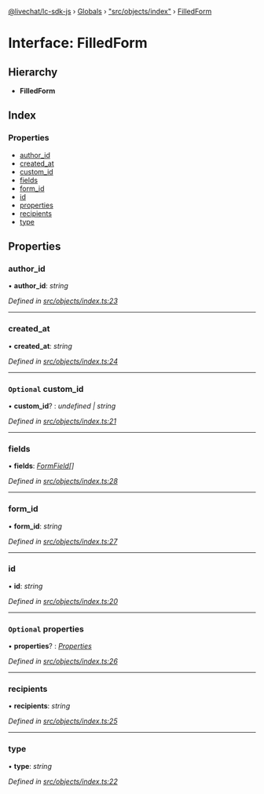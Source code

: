 [@livechat/lc-sdk-js](../README.md) › [Globals](../globals.md) › ["src/objects/index"](../modules/_src_objects_index_.md) › [FilledForm](_src_objects_index_.filledform.md)

# Interface: FilledForm

## Hierarchy

* **FilledForm**

## Index

### Properties

* [author_id](_src_objects_index_.filledform.md#author_id)
* [created_at](_src_objects_index_.filledform.md#created_at)
* [custom_id](_src_objects_index_.filledform.md#optional-custom_id)
* [fields](_src_objects_index_.filledform.md#fields)
* [form_id](_src_objects_index_.filledform.md#form_id)
* [id](_src_objects_index_.filledform.md#id)
* [properties](_src_objects_index_.filledform.md#optional-properties)
* [recipients](_src_objects_index_.filledform.md#recipients)
* [type](_src_objects_index_.filledform.md#type)

## Properties

###  author_id

• **author_id**: *string*

*Defined in [src/objects/index.ts:23](https://github.com/livechat/lc-sdk-js/blob/e25bbbb/src/objects/index.ts#L23)*

___

###  created_at

• **created_at**: *string*

*Defined in [src/objects/index.ts:24](https://github.com/livechat/lc-sdk-js/blob/e25bbbb/src/objects/index.ts#L24)*

___

### `Optional` custom_id

• **custom_id**? : *undefined | string*

*Defined in [src/objects/index.ts:21](https://github.com/livechat/lc-sdk-js/blob/e25bbbb/src/objects/index.ts#L21)*

___

###  fields

• **fields**: *[FormField](_src_objects_index_.formfield.md)[]*

*Defined in [src/objects/index.ts:28](https://github.com/livechat/lc-sdk-js/blob/e25bbbb/src/objects/index.ts#L28)*

___

###  form_id

• **form_id**: *string*

*Defined in [src/objects/index.ts:27](https://github.com/livechat/lc-sdk-js/blob/e25bbbb/src/objects/index.ts#L27)*

___

###  id

• **id**: *string*

*Defined in [src/objects/index.ts:20](https://github.com/livechat/lc-sdk-js/blob/e25bbbb/src/objects/index.ts#L20)*

___

### `Optional` properties

• **properties**? : *[Properties](_src_objects_index_.properties.md)*

*Defined in [src/objects/index.ts:26](https://github.com/livechat/lc-sdk-js/blob/e25bbbb/src/objects/index.ts#L26)*

___

###  recipients

• **recipients**: *string*

*Defined in [src/objects/index.ts:25](https://github.com/livechat/lc-sdk-js/blob/e25bbbb/src/objects/index.ts#L25)*

___

###  type

• **type**: *string*

*Defined in [src/objects/index.ts:22](https://github.com/livechat/lc-sdk-js/blob/e25bbbb/src/objects/index.ts#L22)*
